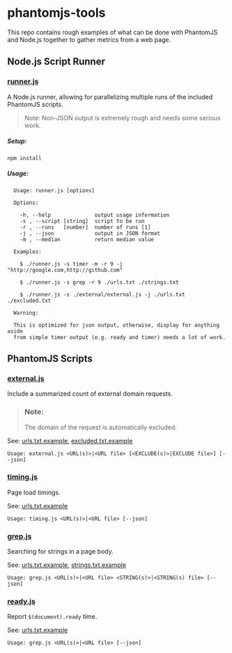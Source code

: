phantomjs-tools
===============

This repo contains rough examples of what can be done with PhantomJS and Node.js together to gather metrics from a web page.

## Node.js Script Runner

### [runner.js](runner.js)

A Node.js runner, allowing for parallelizing multiple runs of the included PhantomJS scripts.

> Note: Non-JSON output is extremely rough and needs some serious work.

##### Setup:

```
npm install
```

##### Usage:

```
  Usage: runner.js [options]

  Options:

    -h, --help              output usage information
    -s , --script [string]  script to be run
    -r , --runs   [number]  number of runs [1]
    -j , --json             output in JSON format
    -m , --median           return median value

  Examples:

    $ ./runner.js -s timer -m -r 9 -j "http://google.com,http://github.com"

    $ ./runner.js -s grep -r 9 ./urls.txt ./strings.txt

    $ ./runner.js -s ./external/external.js -j ./urls.txt ./excluded.txt

  Warning:

  This is optimized for json output, otherwise, display for anything aside
  from simple timer output (e.g. ready and timer) needs a lot of work.
```
## PhantomJS Scripts

### [external.js](external/external.js)

Include a summarized count of external domain requests.

> ### Note:
> The domain of the request is automatically excluded.

See: [urls.txt.example](external/urls.txt.example), [excluded.txt.example](external/excluded.txt.example)

```
Usage: external.js <URL(s)>|<URL file> [<EXCLUDE(s)>|EXCLUDE file>] [--json]
```

### [timing.js](timing/timing.js)

Page load timings.

See: [urls.txt.example](timing/urls.txt.example)

```
Usage: timing.js <URL(s)>|<URL file> [--json]
```

### [grep.js](grep/grep.js)

Searching for strings in a page body.

See: [urls.txt.example](grep/urls.txt.example), [strings.txt.example](grep/strings.txt.example)

```
Usage: grep.js <URL(s)>|<URL file> <STRING(s)>|<STRING(s) file> [--json]
```

### [ready.js](ready/ready.js)

Report `$(document).ready` time.

See: [urls.txt.example](grep/urls.txt.example)

```
Usage: grep.js <URL(s)>|<URL file> [--json]
```
